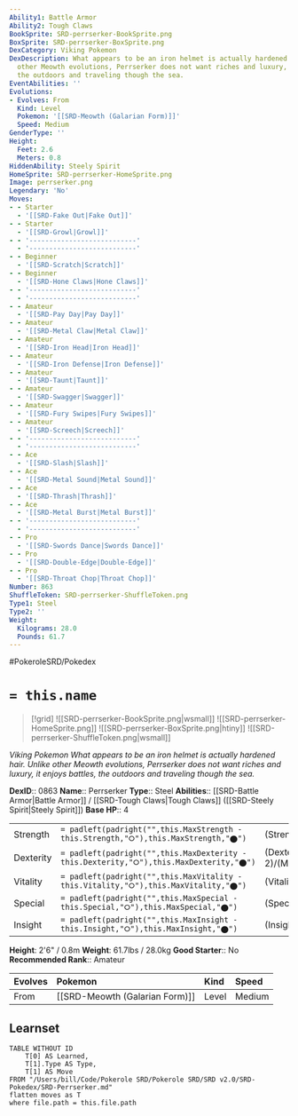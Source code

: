 ```yaml
---
Ability1: Battle Armor
Ability2: Tough Claws
BookSprite: SRD-perrserker-BookSprite.png
BoxSprite: SRD-perrserker-BoxSprite.png
DexCategory: Viking Pokemon
DexDescription: What appears to be an iron helmet is actually hardened hair. Unlike
  other Meowth evolutions, Perrserker does not want riches and luxury, it enjoys battles,
  the outdoors and traveling though the sea.
EventAbilities: ''
Evolutions:
- Evolves: From
  Kind: Level
  Pokemon: '[[SRD-Meowth (Galarian Form)]]'
  Speed: Medium
GenderType: ''
Height:
  Feet: 2.6
  Meters: 0.8
HiddenAbility: Steely Spirit
HomeSprite: SRD-perrserker-HomeSprite.png
Image: perrserker.png
Legendary: 'No'
Moves:
- - Starter
  - '[[SRD-Fake Out|Fake Out]]'
- - Starter
  - '[[SRD-Growl|Growl]]'
- - '---------------------------'
  - '---------------------------'
- - Beginner
  - '[[SRD-Scratch|Scratch]]'
- - Beginner
  - '[[SRD-Hone Claws|Hone Claws]]'
- - '---------------------------'
  - '---------------------------'
- - Amateur
  - '[[SRD-Pay Day|Pay Day]]'
- - Amateur
  - '[[SRD-Metal Claw|Metal Claw]]'
- - Amateur
  - '[[SRD-Iron Head|Iron Head]]'
- - Amateur
  - '[[SRD-Iron Defense|Iron Defense]]'
- - Amateur
  - '[[SRD-Taunt|Taunt]]'
- - Amateur
  - '[[SRD-Swagger|Swagger]]'
- - Amateur
  - '[[SRD-Fury Swipes|Fury Swipes]]'
- - Amateur
  - '[[SRD-Screech|Screech]]'
- - '---------------------------'
  - '---------------------------'
- - Ace
  - '[[SRD-Slash|Slash]]'
- - Ace
  - '[[SRD-Metal Sound|Metal Sound]]'
- - Ace
  - '[[SRD-Thrash|Thrash]]'
- - Ace
  - '[[SRD-Metal Burst|Metal Burst]]'
- - '---------------------------'
  - '---------------------------'
- - Pro
  - '[[SRD-Swords Dance|Swords Dance]]'
- - Pro
  - '[[SRD-Double-Edge|Double-Edge]]'
- - Pro
  - '[[SRD-Throat Chop|Throat Chop]]'
Number: 863
ShuffleToken: SRD-perrserker-ShuffleToken.png
Type1: Steel
Type2: ''
Weight:
  Kilograms: 28.0
  Pounds: 61.7
---
```


#PokeroleSRD/Pokedex

# `= this.name`

> [!grid]
> ![[SRD-perrserker-BookSprite.png|wsmall]]
> ![[SRD-perrserker-HomeSprite.png]]
> ![[SRD-perrserker-BoxSprite.png|htiny]]
> ![[SRD-perrserker-ShuffleToken.png|wsmall]]


*Viking Pokemon*
*What appears to be an iron helmet is actually hardened hair. Unlike other Meowth evolutions, Perrserker does not want riches and luxury, it enjoys battles, the outdoors and traveling though the sea.*

**DexID**:: 0863
**Name**:: Perrserker
**Type**:: Steel
**Abilities**:: [[SRD-Battle Armor|Battle Armor]] / [[SRD-Tough Claws|Tough Claws]] ([[SRD-Steely Spirit|Steely Spirit]])
**Base HP**:: 4

|           |                                                                                        |                                          |
| --------- | -------------------------------------------------------------------------------------- | ---------------------------------------- |
| Strength  | `= padleft(padright("",this.MaxStrength - this.Strength,"⭘"),this.MaxStrength,"⬤")`    | (Strength::3)/(MaxStrength::6)   |
| Dexterity | `= padleft(padright("",this.MaxDexterity - this.Dexterity,"⭘"),this.MaxDexterity,"⬤")` | (Dexterity:: 2)/(MaxDexterity::4) |
| Vitality  | `= padleft(padright("",this.MaxVitality - this.Vitality,"⭘"),this.MaxVitality,"⬤")`    | (Vitality::3)/(MaxVitality::6)   |
| Special   | `= padleft(padright("",this.MaxSpecial - this.Special,"⭘"),this.MaxSpecial,"⬤")`       | (Special::2)/(MaxSpecial::4)     |
| Insight   | `= padleft(padright("",this.MaxInsight - this.Insight,"⭘"),this.MaxInsight,"⬤")`       | (Insight::2)/(MaxInsight::4)     |

**Height**: 2'6" / 0.8m
**Weight**: 61.7lbs / 28.0kg
**Good Starter**:: No
**Recommended Rank**:: Amateur

| Evolves   | Pokemon                        | Kind   | Speed   |
|:----------|:-------------------------------|:-------|:--------|
| From      | [[SRD-Meowth (Galarian Form)]] | Level  | Medium  |

## Learnset

```dataview
TABLE WITHOUT ID
    T[0] AS Learned,
    T[1].Type AS Type,
    T[1] AS Move
FROM "/Users/bill/Code/Pokerole SRD/Pokerole SRD/SRD v2.0/SRD-Pokedex/SRD-Perrserker.md"
flatten moves as T
where file.path = this.file.path
```
